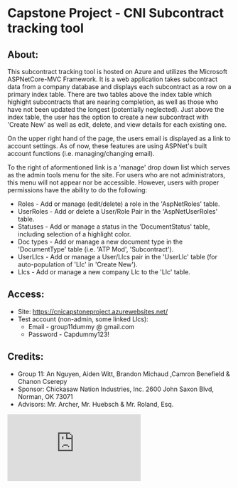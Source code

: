 # Capstone Project - CNI Subcontract tracking tool   
   
## About:       
This subcontract tracking tool is hosted on Azure and utilizes the Microsoft ASPNetCore-MVC Framework. It is a web application takes subcontract data from a company database and displays each subcontract as a row on a primary index table. There are two tables above the index table which highight subcontracts that are nearing completion, as well as those who have not been updated the longest (potentially neglected). Just above the index table, the user has the option to create a new subcontract with 'Create New' as well as edit, delete, and view details for each existing one.     
     
On the upper right hand of the page, the users email is displayed as a link to account settings. As of now, these features are using ASPNet's built account functions (i.e. managing/changing email).    
    
To the right of aformentioned link is a 'manage' drop down list which serves as the admin tools menu for the site. For users who are not administrators, this menu will not appear nor be accessible. However, users with proper permissions have the ability to do the following:   
* Roles - Add or manage (edit/delete) a role in the 'AspNetRoles' table.   
* UserRoles - Add or delete a User/Role Pair in the 'AspNetUserRoles' table.   
* Statuses - Add or manage a status in the 'DocumentStatus' table, including selection of a highlight color.   
* Doc types - Add or manage a new document type in the 'DocumentType' table (i.e. 'ATP Mod', 'Subcontract').   
* UserLlcs - Add or manage a User/Llcs pair in the 'UserLlc' table (for auto-population of 'Llc' in 'Create New').   
* Llcs - Add or manage a new company Llc to the 'Llc' table.    
  
## Access:  
* Site: https://cnicapstoneproject.azurewebsites.net/   
* Test account (non-admin, some linked Llcs):    
  * Email - group11dummy @ gmail.com
  * Password - Capdummy123!   
    
## Credits:    
* Group 11: An Nguyen, Aiden Witt, Brandon Michaud ,Camron Benefield & Chanon Cserepy        
* Sponsor: Chickasaw Nation Industries, Inc. 2600 John Saxon Blvd, Norman, OK 73071    
* Advisors: Mr. Archer, Mr. Huebsch & Mr. Roland, Esq.   


![Wire Frame for Website](https://github.com/MajorDuck/CapstoneProject/blob/master/SiteWireframe.pdf?raw=true)

